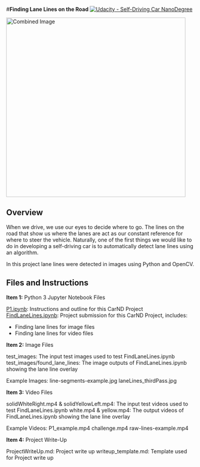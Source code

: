 #**Finding Lane Lines on the Road** 
[![Udacity - Self-Driving Car NanoDegree](https://s3.amazonaws.com/udacity-sdc/github/shield-carnd.svg)](http://www.udacity.com/drive)

<img src="laneLines_thirdPass.jpg" width="480" alt="Combined Image" />

Overview
---

When we drive, we use our eyes to decide where to go.  The lines on the road that show us where the lanes are act as our constant reference for where to steer the vehicle.  Naturally, one of the first things we would like to do in developing a self-driving car is to automatically detect lane lines using an algorithm.

In this project lane lines were detected in images using Python and OpenCV.


Files and Instructions
---
**Item 1:** Python 3 Jupyter Notebook Files 

[P1.ipynb](https://github.com/cassiecarr/CarND-LaneLines-P1-1/blob/master/P1.ipynb): Instructions and outline for this CarND Project 
[FindLaneLines.ipynb](https://github.com/cassiecarr/CarND-LaneLines-P1-1/blob/master/FindLaneLines.ipynb): Project submission for this CarND Project, includes:
* Finding lane lines for image files
* Finding lane lines for video files

**Item 2:** Image Files

test_images: The input test images used to test FindLaneLines.ipynb
test_images/found_lane_lines: The image outputs of FindLaneLines.ipynb showing the lane line overlay

Example Images:
line-segments-example.jpg
laneLines_thirdPass.jpg

**Item 3:** Video Files  

solidWhiteRight.mp4 & solidYellowLeft.mp4: The input test videos used to test FindLaneLines.ipynb
white.mp4 & yellow.mp4: The output videos of FindLaneLines.ipynb showing the lane line overlay

Example Videos:
P1_example.mp4
challenge.mp4
raw-lines-example.mp4

**Item 4:** Project Write-Up

ProjectWriteUp.md: Project write up
writeup_template.md: Template used for Project write up

 
